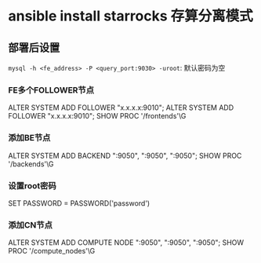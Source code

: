 # ansible install starrocks 存算分离模式

## 部署后设置
`mysql -h <fe_address> -P <query_port:9030> -uroot`: 默认密码为空
### FE多个FOLLOWER节点
ALTER SYSTEM ADD FOLLOWER "x.x.x.x:9010";
ALTER SYSTEM ADD FOLLOWER "x.x.x.x:9010";
SHOW PROC '/frontends'\G

### 添加BE节点
ALTER SYSTEM ADD BACKEND "<be1>:9050", "<be2>:9050", "<be3>:9050";
SHOW PROC '/backends'\G

### 设置root密码
SET PASSWORD = PASSWORD('password')

### 添加CN节点
ALTER SYSTEM ADD COMPUTE NODE "<be1>:9050", "<be2>:9050", "<be3>:9050";
SHOW PROC '/compute_nodes'\G